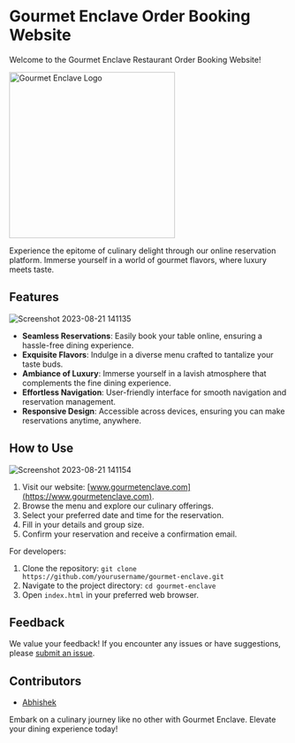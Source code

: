 # Gourmet Enclave Order Booking Website

Welcome to the Gourmet Enclave Restaurant Order Booking Website! 

<img src="https://github.com/Abhishek058/Gourmet_Enclave/assets/101443776/42af2402-849a-4566-9d5a-0645ed790432" alt="Gourmet Enclave Logo" width="300" height="300">

Experience the epitome of culinary delight through our online reservation platform. Immerse yourself in a world of gourmet flavors, where luxury meets taste. 

## Features

![Screenshot 2023-08-21 141135](https://github.com/Abhishek058/Gourmet_Enclave/assets/101443776/c9f19b96-eac6-429c-b70d-333f5e3ab231)

- **Seamless Reservations**: Easily book your table online, ensuring a hassle-free dining experience.
- **Exquisite Flavors**: Indulge in a diverse menu crafted to tantalize your taste buds.
- **Ambiance of Luxury**: Immerse yourself in a lavish atmosphere that complements the fine dining experience.
- **Effortless Navigation**: User-friendly interface for smooth navigation and reservation management.
- **Responsive Design**: Accessible across devices, ensuring you can make reservations anytime, anywhere.

## How to Use

![Screenshot 2023-08-21 141154](https://github.com/Abhishek058/Gourmet_Enclave/assets/101443776/fd7911a1-da43-455c-9b08-2dd61c0f49c8)

1. Visit our website: [www.gourmetenclave.com](https://www.gourmetenclave.com).
2. Browse the menu and explore our culinary offerings.
3. Select your preferred date and time for the reservation.
4. Fill in your details and group size.
5. Confirm your reservation and receive a confirmation email.

For developers:

1. Clone the repository: `git clone https://github.com/yourusername/gourmet-enclave.git`
2. Navigate to the project directory: `cd gourmet-enclave`
3. Open `index.html` in your preferred web browser.

## Feedback

We value your feedback! If you encounter any issues or have suggestions, please [submit an issue](https://github.com/Abhishek058/gourmet-enclave/issues).

## Contributors

- [Abhishek](https://github.com/Abhishek058)

Embark on a culinary journey like no other with Gourmet Enclave. Elevate your dining experience today!
